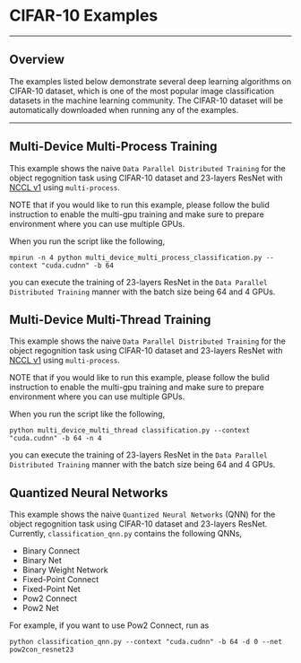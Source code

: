 # CIFAR-10 Examples

---

## Overview

The examples listed below demonstrate several deep learning algorithms on CIFAR-10 dataset, which is one of the most popular image classification datasets in the machine learning community. The CIFAR-10 dataset will be automatically downloaded when running any of the examples.

---

## Multi-Device Multi-Process Training

This example shows the naive `Data Parallel Distributed Training` for the object regognition task using CIFAR-10 dataset and 23-layers ResNet with [NCCL v1](https://github.com/NVIDIA/nccl) using `multi-process`. 

NOTE that if you would like to run this example, please follow the bulid instruction to enable the multi-gpu training and make sure to prepare environment where you can use multiple GPUs. 

When you run the script like the following, 

```
mpirun -n 4 python multi_device_multi_process_classification.py --context "cuda.cudnn" -b 64

```

you can execute the training of 23-layers ResNet in the `Data Parallel Distributed Training` manner with the batch size being 64 and 4 GPUs.

## Multi-Device Multi-Thread Training

This example shows the naive `Data Parallel Distributed Training` for the object regognition task using CIFAR-10 dataset and 23-layers ResNet with [NCCL v1](https://github.com/NVIDIA/nccl) using `multi-process`.

NOTE that if you would like to run this example, please follow the bulid instruction to enable the multi-gpu training and make sure to prepare environment where you can use multiple GPUs.

When you run the script like the following, 

```
python multi_device_multi_thread classification.py --context "cuda.cudnn" -b 64 -n 4

```

you can execute the training of 23-layers ResNet in the `Data Parallel Distributed Training` manner with the batch size being 64 and 4 GPUs.


## Quantized Neural Networks

This example shows the naive `Quantized Neural Networks` (QNN) for the object regognition task using CIFAR-10 dataset and 23-layers ResNet. Currently, `classification_qnn.py` 
contains the following QNNs,

- Binary Connect
- Binary Net
- Binary Weight Network
- Fixed-Point Connect
- Fixed-Point Net
- Pow2 Connect
- Pow2 Net

For example, if you want to use Pow2 Connect, run as 

```
python classification_qnn.py --context "cuda.cudnn" -b 64 -d 0 --net pow2con_resnet23 

```






